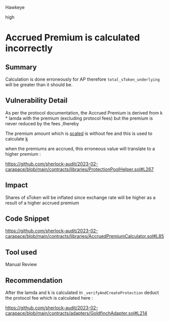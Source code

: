 Hawkeye

high

# Accrued Premium is calculated incorrectly

## Summary
Calculation is done erroneously for AP therefore 
`total_sToken_underlying` will be greater than it should be. 
## Vulnerability Detail
As per the protocol documentation, the Accrued Premium is derived from k * lamda with the premium (excluding protocol fees) but the premium is never reduced by the fees ,thereby

The premium amount which is [scaled](https://github.com/sherlock-audit/2023-02-carapace/blob/main/contracts/libraries/ProtectionPoolHelper.sol#L128) is without fee and this is used to calculate [k](https://github.com/sherlock-audit/2023-02-carapace/blob/main/contracts/libraries/AccruedPremiumCalculator.sol#L85)

when the premiums are accrued, this erroneous value will translate to a higher premium : 

https://github.com/sherlock-audit/2023-02-carapace/blob/main/contracts/libraries/ProtectionPoolHelper.sol#L267

## Impact
Shares of sToken will be inflated since exchange rate will be higher as a result of a higher accrued premium 

## Code Snippet
https://github.com/sherlock-audit/2023-02-carapace/blob/main/contracts/libraries/AccruedPremiumCalculator.sol#L85

## Tool used

Manual Review

## Recommendation
After the lamda and k is calculated in `_verifyAndCreateProtection` deduct the protocol fee which is calculated here : 

https://github.com/sherlock-audit/2023-02-carapace/blob/main/contracts/adapters/GoldfinchAdapter.sol#L214